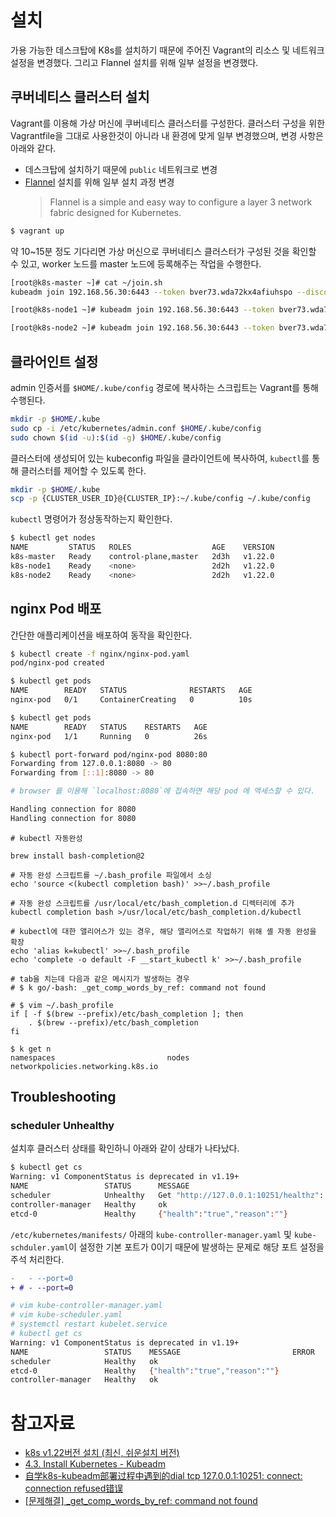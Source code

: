 # 설치

가용 가능한 데스크탑에 K8s를 설치하기 때문에 주어진 Vagrant의 리소스 및 네트워크 설정을 변경했다. 그리고 Flannel 설치를 위해 일부 설정을 변경했다.

## 쿠버네티스 클러스터 설치

Vagrant를 이용해 가상 머신에 쿠버네티스 클러스터를 구성한다. 클러스터 구성을 위한 Vagrantfile을 그대로 사용한것이 아니라 내 환경에 맞게 일부 변경했으며, 변경 사항은 아래와 같다.

* 데스크탑에 설치하기 때문에 `public` 네트워크로 변경
* [Flannel](https://github.com/flannel-io/flannel) 설치를 위해 일부 설치 과정 변경
    > Flannel is a simple and easy way to configure a layer 3 network fabric designed for Kubernetes.

```bash
$ vagrant up
```

약 10~15분 정도 기다리면 가상 머신으로 쿠버네티스 클러스터가 구성된 것을 확인할 수 있고, worker 노드를 master 노드에 등록해주는 작업을 수행한다.

```bash
[root@k8s-master ~]# cat ~/join.sh
kubeadm join 192.168.56.30:6443 --token bver73.wda72kx4afiuhspo --discovery-token-ca-cert-hash sha256:7205b3fd6030e47b74aa11451221ff3c77daa0305aad0bc4a2d3196e69eb42b7

[root@k8s-node1 ~]# kubeadm join 192.168.56.30:6443 --token bver73.wda72kx4afiuhspo --discovery-token-ca-cert-hash sha256:7205b3fd6030e47b74aa11451221ff3c77daa0305aad0bc4a2d3196e69eb42b7

[root@k8s-node2 ~]# kubeadm join 192.168.56.30:6443 --token bver73.wda72kx4afiuhspo --discovery-token-ca-cert-hash sha256:7205b3fd6030e47b74aa11451221ff3c77daa0305aad0bc4a2d3196e69eb42b7
```

## 클라어인트 설정

admin 인증서를 `$HOME/.kube/config` 경로에 복사하는 스크립트는 Vagrant를 통해 수행된다.

```bash
mkdir -p $HOME/.kube
sudo cp -i /etc/kubernetes/admin.conf $HOME/.kube/config
sudo chown $(id -u):$(id -g) $HOME/.kube/config
```

클러스터에 생성되어 있는 kubeconfig 파일을 클라이언트에 복사하여, `kubectl`를 통해 클러스터를 제어할 수 있도록 한다.

```bash
mkdir -p $HOME/.kube
scp -p {CLUSTER_USER_ID}@{CLUSTER_IP}:~/.kube/config ~/.kube/config
```

`kubectl` 명령어가 정상동작하는지 확인한다.

```bash
$ kubectl get nodes
NAME         STATUS   ROLES                  AGE    VERSION
k8s-master   Ready    control-plane,master   2d3h   v1.22.0
k8s-node1    Ready    <none>                 2d2h   v1.22.0
k8s-node2    Ready    <none>                 2d2h   v1.22.0
```

## nginx Pod 배포

간단한 애플리케이션을 배포하여 동작을 확인한다.

```bash
$ kubectl create -f nginx/nginx-pod.yaml
pod/nginx-pod created

$ kubectl get pods
NAME        READY   STATUS              RESTARTS   AGE
nginx-pod   0/1     ContainerCreating   0          10s

$ kubectl get pods
NAME        READY   STATUS    RESTARTS   AGE
nginx-pod   1/1     Running   0          26s

$ kubectl port-forward pod/nginx-pod 8080:80
Forwarding from 127.0.0.1:8080 -> 80
Forwarding from [::1]:8080 -> 80

# browser 를 이용해 `localhost:8080`에 접속하면 해당 pod 에 액세스할 수 있다.

Handling connection for 8080
Handling connection for 8080
```

```
# kubectl 자동완성

brew install bash-completion@2

# 자동 완성 스크립트를 ~/.bash_profile 파일에서 소싱
echo 'source <(kubectl completion bash)' >>~/.bash_profile

# 자동 완성 스크립트를 /usr/local/etc/bash_completion.d 디렉터리에 추가
kubectl completion bash >/usr/local/etc/bash_completion.d/kubectl

# kubectl에 대한 앨리어스가 있는 경우, 해당 앨리어스로 작업하기 위해 셸 자동 완성을 확장
echo 'alias k=kubectl' >>~/.bash_profile
echo 'complete -o default -F __start_kubectl k' >>~/.bash_profile

# tab을 치는데 다음과 같은 메시지가 발생하는 경우 
# $ k go/-bash: _get_comp_words_by_ref: command not found

# $ vim ~/.bash_profile
if [ -f $(brew --prefix)/etc/bash_completion ]; then
    . $(brew --prefix)/etc/bash_completion
fi

$ k get n
namespaces                         nodes
networkpolicies.networking.k8s.io
```

## Troubleshooting

### scheduler Unhealthy

설치후 클러스터 상태를 확인하니 아래와 같이 상태가 나타났다.

```bash
$ kubectl get cs
Warning: v1 ComponentStatus is deprecated in v1.19+
NAME                 STATUS      MESSAGE                                                                                       ERROR
scheduler            Unhealthy   Get "http://127.0.0.1:10251/healthz": dial tcp 127.0.0.1:10251: connect: connection refused
controller-manager   Healthy     ok
etcd-0               Healthy     {"health":"true","reason":""}
```

`/etc/kubernetes/manifests/` 아래의 `kube-controller-manager.yaml` 및 `kube-schduler.yaml`이 설정한 기본 포트가 0이기 때문에 발생하는 문제로 해당 포트 설정을 주석 처리한다.

```diff
-   - --port=0
+ # - --port=0
```

```bash
# vim kube-controller-manager.yaml
# vim kube-scheduler.yaml
# systemctl restart kubelet.service
# kubectl get cs
Warning: v1 ComponentStatus is deprecated in v1.19+
NAME                 STATUS    MESSAGE                         ERROR
scheduler            Healthy   ok
etcd-0               Healthy   {"health":"true","reason":""}
controller-manager   Healthy   ok
```

# 참고자료

* [k8s v1.22버전 설치 (최신, 쉬운설치 버전)](https://kubetm.github.io/k8s/02-beginner/cluster-install-case6/)
* [4.3. Install Kubernetes - Kubeadm](https://mlops-for-all.github.io/docs/setup-kubernetes/kubernetes-with-kubeadm/)
* [自学k8s-kubeadm部署过程中遇到的dial tcp 127.0.0.1:10251: connect: connection refused错误 ](https://www.cnblogs.com/potato-chip/p/13973760.html)
* [ [문제해결] _get_comp_words_by_ref: command not found](http://www.kwangsiklee.com/2019/11/%EB%AC%B8%EC%A0%9C%ED%95%B4%EA%B2%B0-_get_comp_words_by_ref-command-not-found/)
